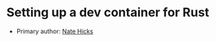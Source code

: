 # Setting up a dev container for Rust

* Primary author: [Nate Hicks](https://YourGitHubProfileLink)